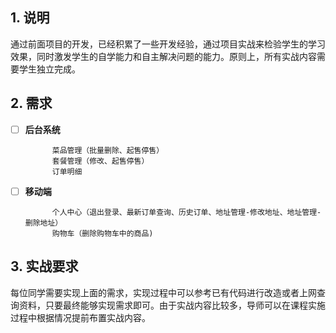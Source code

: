 ## 1. 说明

通过前面项目的开发，已经积累了一些开发经验，通过项目实战来检验学生的学习效果，同时激发学生的自学能力和自主解决问题的能力。原则上，所有实战内容需要学生独立完成。

## 2. 需求

- [ ] **后台系统**
  
        ​    菜品管理（批量删除、起售停售）
        ​    套餐管理（修改、起售停售）
        ​    订单明细

- [ ] **移动端**
  
        ​    个人中心（退出登录、最新订单查询、历史订单、地址管理-修改地址、地址管理-删除地址）
        ​    购物车（删除购物车中的商品)

## 3. 实战要求

每位同学需要实现上面的需求，实现过程中可以参考已有代码进行改造或者上网查询资料，只要最终能够实现需求即可。由于实战内容比较多，导师可以在课程实施过程中根据情况提前布置实战内容。
